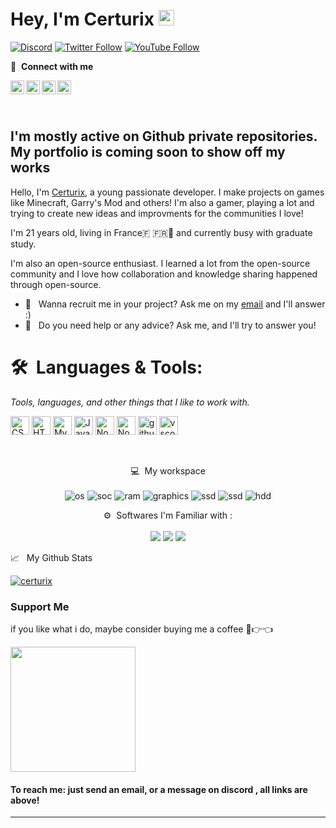 # Hey, I'm Certurix <img src="https://cdn.discordapp.com/emojis/658742777248481291.gif" width=25> 

[![Discord](https://img.shields.io/static/v1?label=&labelColor=6E85D3&message=certurix&color=555555&style=flat&logo=discord&logoColor=white)](https://discord.gg/kEr7Mpvp5C)
[![Twitter Follow](https://img.shields.io/twitter/follow/certurix?color=1DA1F2&logo=twitter&style=flat)](https://twitter.com/intent/follow?original_referer=https%3A%2F%2Ftwitter.com%2Fcerturix_fr&screen_name=certurix_fr)
[![YouTube Follow](https://img.shields.io/youtube/channel/views/UCeZTQKx_dg7UjSe3PlNxmNw?logo=YouTube&style=flat)](https://www.youtube.com/@certurix)

🔗 &nbsp;**Connect with me**
<p align="left">
<a href="https://discord.gg/kEr7Mpvp5C">
  <img align="left" alt="My Discord (French)" width="22px" src="https://seeklogo.com/images/D/discord-color-logo-E5E6DFEF80-seeklogo.com.png" />
</a>
<a href="https://twitter.com/certurix">
  <img align="left" alt="My Twitter" width="22px" src="https://upload.wikimedia.org/wikipedia/commons/6/6f/Logo_of_Twitter.svg" />
</a>
<a href="https://steamcommunity.com/profiles/76561199031932477/"> 
  <img align="left" alt="Steam" width="22px" src="https://upload.wikimedia.org/wikipedia/commons/8/83/Steam_icon_logo.svg" />
</a>
<a href="https://www.youtube.com/channel/UCTm_fmEE-cRBjyqM_noDEZA">
  <img align="left" alt="YouTube" width="22px" src="https://upload.wikimedia.org/wikipedia/commons/0/09/YouTube_full-color_icon_%282017%29.svg" />
</a>

<br />
</h1>

&nbsp;

## I'm mostly active on Github private repositories. My portfolio is coming soon to show off my works

Hello, I'm [Certurix](https://github.com/certurix), a young passionate developer. I make projects on games like Minecraft, Garry's Mod and others! I'm also a gamer, playing a lot and trying to create new ideas and improvments for the communities I love! 

I'm 21 years old, living in France🇫 🇫🇷🥖 and currently busy with graduate study.

I'm also an open-source enthusiast. I learned a lot from the open-source community and I love how collaboration and knowledge sharing happened through open-source.
              
- 💼 &nbsp; Wanna recruit me in your project? Ask me on my [email](mailto:certurix@outlook.fr) and I'll answer :) 
- 💬 &nbsp; Do you need help or any advice? Ask me, and I'll try to answer you!

# 🛠 **&nbsp;Languages & Tools:** 
<i>Tools, languages, and other things that I like to work with.</i> 

<a href="https://www.w3.org/TR/CSS/#css" target="_blank" rel="noreferrer"><img src="https://raw.githubusercontent.com/danielcranney/readme-generator/main/public/icons/skills/css3-colored.svg" height="30" alt="CSS3" /></a>
<a href="https://developer.mozilla.org/en-US/docs/Glossary/HTML5" target="_blank" rel="noreferrer"><img src="https://raw.githubusercontent.com/danielcranney/readme-generator/main/public/icons/skills/html5-colored.svg" height="30" alt="HTML5" /></a>
<a href="https://www.mysql.com/" target="_blank" rel="noreferrer"><img src="https://raw.githubusercontent.com/danielcranney/readme-generator/main/public/icons/skills/mysql-colored.svg" height="30" alt="MySQL" /></a>
<a href="https://www.javascript.com" target="_blank" rel="noreferrer"><img src="https://raw.githubusercontent.com/danielcranney/profileme-dev/main/public/icons/skills/javascript-colored.svg" height="30" alt="JavaScript" /></a>
<a href="https://www.nodejs.org" target="_blank" rel="noreferrer"><img src="https://raw.githubusercontent.com/danielcranney/profileme-dev/main/public/icons/skills/nodejs-colored.svg" height="30" alt="NodeJS" /></a>
<a href="https://www.lua.org" target="_blank" rel="noreferrer"><img src="https://www.svgrepo.com/show/354020/lua.svg" height="30" alt="NodeJS" /></a>
<a href="https://desktop.github.com/" target="_blank" rel="noreferrer"><img src="https://avatars.githubusercontent.com/u/13171334?s=200&v=4" height="30" alt="githubdesktop" /></a>
<a href="https://code.visualstudio.com/" target="_blank" rel="noreferrer"><img src="https://upload.wikimedia.org/wikipedia/commons/thumb/9/9a/Visual_Studio_Code_1.35_icon.svg/1024px-Visual_Studio_Code_1.35_icon.svg.png" height="30" alt="vscode" /></a>


<br>

<p align='center'>
  💻 &nbsp;My workspace<br/><br/>
  <!-- <img alt="os" src="https://img.shields.io/badge/Apple-Acer_Nitro_5-999999?style=flat&logo=apple&logoColor=white" /> -->
  <img alt="os" src="https://img.shields.io/badge/WINDOWS-11-blue?style=for-the-badge&logo=windows" />
  <img alt="soc" src="https://img.shields.io/badge/AMD%20Ryzen-5600G-blue?style=for-the-badge&logo=amd" />
  <img alt="ram" src="https://img.shields.io/badge/RAM-20GB-%230071C5.svg?&style=for-the-badge&logoColor=white" />
  <img alt="graphics" src="https://img.shields.io/badge/NVIDIA-GTX1660_SUPER-76B900?style=for-the-badge&logo=nvidia&logoColor=white" />
  <img alt="ssd" src="https://img.shields.io/badge/500%20GB%20SSD%20NVME-grey?style=for-the-badge" />
  <img alt="ssd" src="https://img.shields.io/badge/1%20TB%20SSD-grey?style=for-the-badge" />
  <img alt="hdd" src="https://img.shields.io/badge/2%20TB%20HDD-grey?style=for-the-badge" />
</p>

<p align='center'>
  ⚙️ &nbsp;Softwares I'm Familiar with :<br><br>
<img src="https://img.shields.io/badge/Visual_Studio_Code-0078D4?style=for-the-badge&logo=visual%20studio%20code&logoColor=white" />
<img src="https://img.shields.io/badge/MySQL-00000F?style=for-the-badge&logo=mysql&logoColor=white" />

<img src="https://img.shields.io/badge/Microsoft_Office-D83B01?style=for-the-badge&logo=microsoft-office&logoColor=white" />
</p>

📈 &nbsp; My Github Stats
<p align="left"> <a href="https://github.com/ryo-ma/github-profile-trophy"><img src="https://github-profile-trophy.vercel.app/?username=certurix&theme=darkhub&margin-w=15&margin-h=15&coloumn=3&row=1" alt="certurix" /></a> </p>

### Support Me

if you like what i do, maybe consider buying me a coffee 🥺👉👈

<a href="https://www.buymeacoffee.com/certurix"><img src="https://cdn.buymeacoffee.com/buttons/v2/default-yellow.png" width="200" /></a>

#### To reach me: just send an email, or a message on discord , all links are above! 

------
